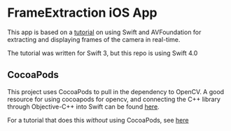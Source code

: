 FrameExtraction iOS App
=======================

This app is based on a [tutorial](https://medium.com/ios-os-x-development/ios-camera-frames-extraction-d2c0f80ed05a) on using Swift and AVFoundation for extracting and displaying frames of the camera in real-time.

The tutorial was written for Swift 3, but this repo is using Swift 4.0

## CocoaPods ##

This project uses CocoaPods to pull in the dependency to OpenCV. A good resource for using cocoapods for opencv, and connecting the C++ library through Objective-C++ into Swift can be found [here](https://blog.kickview.com/opencv-setup-on-ios/).

For a tutorial that does this *without* using CocoaPods, see [here](https://medium.com/@borisohayon/ios-opencv-and-swift-1ee3e3a5735b)
